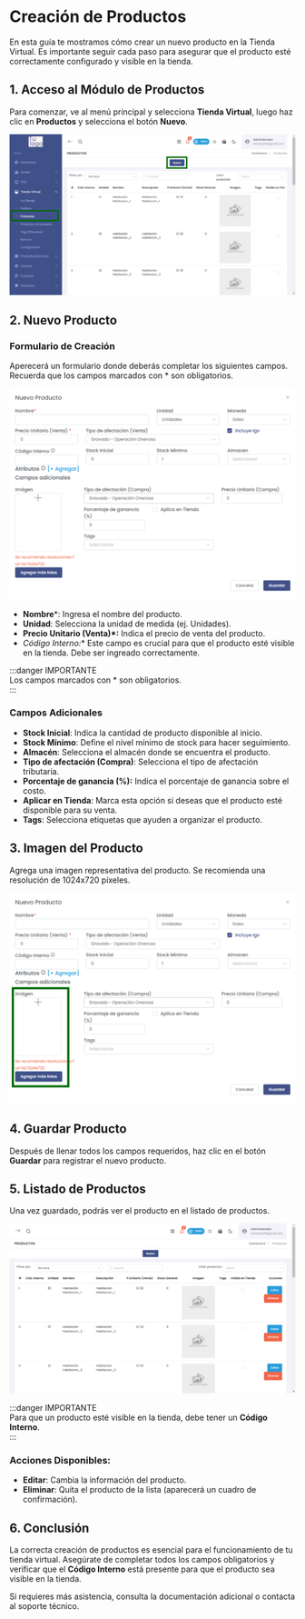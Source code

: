 # Creación de Productos 

En esta guía te mostramos cómo crear un nuevo producto en la Tienda Virtual. Es importante seguir cada paso para asegurar que el producto esté correctamente configurado y visible en la tienda.  

## 1. Acceso al Módulo de Productos  

Para comenzar, ve al menú principal y selecciona **Tienda Virtual**, luego haz clic en **Productos** y selecciona el botón **Nuevo**.  

![Nuevo Producto](img/nuevo_producto.jpg)  

## 2. Nuevo Producto  

### Formulario de Creación  

Aperecerá un formulario donde deberás completar los siguientes campos. Recuerda que los campos marcados con * son obligatorios.  

![Formulario Nuevo Producto](img/formulario_nuevo_producto.jpg)  

- **Nombre***: Ingresa el nombre del producto.  
- **Unidad**: Selecciona la unidad de medida (ej. Unidades).  
- **Precio Unitario (Venta)*:** Indica el precio de venta del producto.  
- **Código Interno*:** Este campo es crucial para que el producto esté visible en la tienda. Debe ser ingreado correctamente.  

:::danger IMPORTANTE  
Los campos marcados con * son obligatorios.  
:::  



### Campos Adicionales  

- **Stock Inicial**: Indica la cantidad de producto disponible al inicio.  
- **Stock Mínimo**: Define el nivel mínimo de stock para hacer seguimiento.  
- **Almacén**: Selecciona el almacén donde se encuentra el producto.  
- **Tipo de afectación (Compra)**: Selecciona el tipo de afectación tributaria.  
- **Porcentaje de ganancia (%):** Indica el porcentaje de ganancia sobre el costo.  
- **Aplicar en Tienda**: Marca esta opción si deseas que el producto esté disponible para su venta.  
- **Tags**: Selecciona etiquetas que ayuden a organizar el producto.  

## 3. Imagen del Producto  

Agrega una imagen representativa del producto. Se recomienda una resolución de 1024x720 píxeles.  

![Imagen](img/imagen_producto.jpg)  

## 4. Guardar Producto  

Después de llenar todos los campos requeridos, haz clic en el botón **Guardar** para registrar el nuevo producto.  


## 5. Listado de Productos  

Una vez guardado, podrás ver el producto en el listado de productos.  

![Listado de Productos](img/listado_productos.jpg)  

:::danger IMPORTANTE  
Para que un producto esté visible en la tienda, debe tener un **Código Interno**.  
:::  

### Acciones Disponibles:  

- **Editar**: Cambia la información del producto.  
- **Eliminar**: Quita el producto de la lista (aparecerá un cuadro de confirmación).  

## 6. Conclusión  

La correcta creación de productos es esencial para el funcionamiento de tu tienda virtual. Asegúrate de completar todos los campos obligatorios y verificar que el **Código Interno** está presente para que el producto sea visible en la tienda.  

Si requieres más asistencia, consulta la documentación adicional o contacta al soporte técnico.